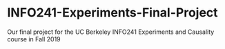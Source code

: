 # INFO241-Experiments-Final-Project
Our final project for the UC Berkeley INFO241 Experiments and Causality course in Fall 2019
